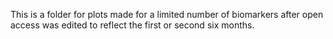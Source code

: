 This is a folder for plots made for a limited number of biomarkers after open access was edited to reflect the first or second
six months. 
